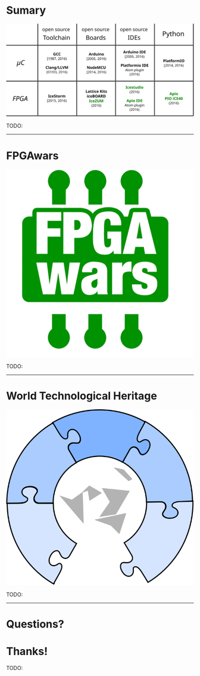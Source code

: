 
# Sumary

![](resources/7.end/summary.svg)

TODO:

---

# FPGAwars

![](resources/7.end/FPGAwars-logo.png)

TODO:

---

# World Technological Heritage

![](resources/7.end/wth-logo.svg)

TODO:

---

# Questions?
# Thanks!

TODO:
